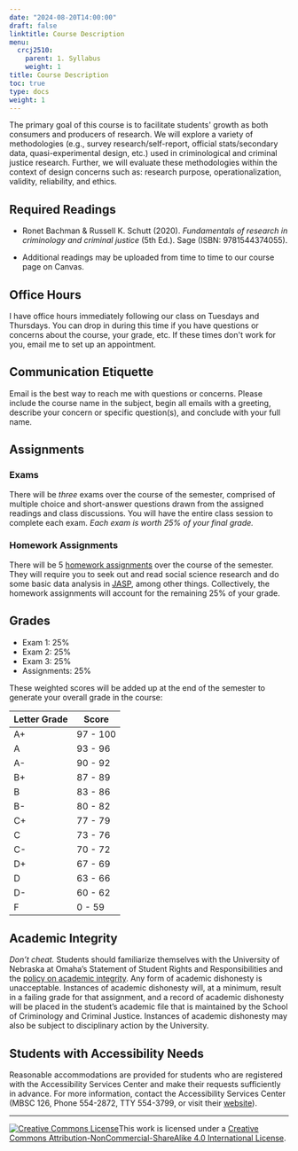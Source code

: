 ```yaml
---
date: "2024-08-20T14:00:00"
draft: false
linktitle: Course Description
menu:
  crcj2510:
    parent: 1. Syllabus
    weight: 1
title: Course Description
toc: true
type: docs
weight: 1
---
```


The primary goal of this course is to facilitate students' growth as both consumers and producers of research. We will explore a variety of methodologies (e.g., survey research/self-report, official stats/secondary data, quasi-experimental design, etc.) used in criminological and criminal justice research. Further, we will evaluate these methodologies within the context of design concerns such as: research purpose, operationalization, validity, reliability, and ethics.

## Required Readings

* Ronet Bachman & Russell K. Schutt (2020). *Fundamentals of research in criminology and criminal justice* (5th Ed.). Sage (ISBN: 9781544374055).

* Additional readings may be uploaded from time to time to our course page on Canvas. 

## Office Hours

I have office hours immediately following our class on Tuesdays and Thursdays. You can drop in during this time if you have questions or concerns about the course, your grade, etc. If these times don't work for you, email me to set up an appointment.  

## Communication Etiquette

Email is the best way to reach me with questions or concerns. Please include the course name in the subject, begin all emails with a greeting, describe your concern or specific question(s), and conclude with your full name.

## Assignments

### Exams

There will be *three* exams over the course of the semester, comprised of multiple choice and short-answer questions drawn from the assigned readings and class discussions. You will have the entire class session to complete each exam. *Each exam is worth 25% of your final grade.*

### Homework Assignments

There will be 5 [homework assignments](https://jnix.netlify.app/courses/crcj2510/assignments/) over the course of the semester. They will require you to seek out and read social science research and do some basic data analysis in [JASP](https://jasp-stats.org/download/), among other things. Collectively, the homework assignments will account for the remaining 25% of your grade.

## Grades 

* Exam 1: 25%
* Exam 2: 25%
* Exam 3: 25%
* Assignments: 25%

These weighted scores will be added up at the end of the semester to generate your overall grade in the course:

Letter Grade  |  Score
------------- | -------
A+            | 97 - 100
A             | 93 - 96
A-            | 90 - 92
B+            | 87 - 89
B             | 83 - 86
B-            | 80 - 82
C+            | 77 - 79
C             | 73 - 76
C-            | 70 - 72
D+            | 67 - 69
D             | 63 - 66
D-            | 60 - 62
F             | 0 - 59

## Academic Integrity

*Don’t cheat.* Students should familiarize themselves with the University of Nebraska at Omaha’s Statement of Student Rights and Responsibilities and the [policy on academic integrity](https://www.unomaha.edu/student-life/student-conduct-and-community-standards/policies/academic-integrity.php). Any form of academic dishonesty is unacceptable. Instances of academic dishonesty will, at a minimum, result in a failing grade for that assignment, and a record of academic dishonesty will be placed in the student’s academic file that is maintained by the School of Criminology and Criminal Justice. Instances of academic dishonesty may also be subject to disciplinary action by the University.

## Students with Accessibility Needs

Reasonable accommodations are provided for students who are registered with the Accessibility Services Center and make their requests sufficiently in advance. For more information, contact the Accessibility Services Center (MBSC 126, Phone 554-2872, TTY 554-3799, or visit their [website](https://www.unomaha.edu/student-life/inclusion/disability-services/index.php)).

***

<a rel="license" href="http://creativecommons.org/licenses/by-nc-sa/4.0/"><img alt="Creative Commons License" style="border-width:0" src="https://i.creativecommons.org/l/by-nc-sa/4.0/88x31.png" /></a>This work is licensed under a <a rel="license" href="http://creativecommons.org/licenses/by-nc-sa/4.0/">Creative Commons Attribution-NonCommercial-ShareAlike 4.0 International License</a>.